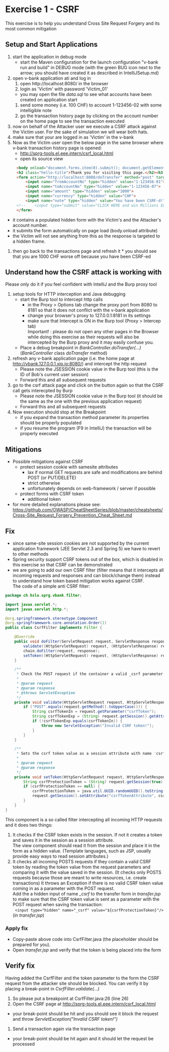 # Exercise 1 - CSRF

This exercise is to help you understand Cross Site Request Forgery and its most common mitigation

## Setup and Start Applications

1. start the application in debug mode
   * start the Maven configuration for the launch configuration "v-bank run and build" in DEBUG mode (with the green BUG icon next to the arrow;
   you should have created it as described in IntelliJSetup.md)
1. open v-bank application ati and log in 
   1. open http://localhost:8080/ in the browser
   1. login as 'Victim' with password 'Victim_01'
     * you may open the file _data.sql_ to see what accounts have been created on application start
   1. send some money (i.e. 100 CHF) to account 1-123456-02 with some intelligible note  
   1. go the transaction history page by clicking on the account number on the home page to see the transaction executed
1. now on behalf of the Attacker user we execute a CSRF attack against the Victim user. For the sake of simulation we will wear both hats.
  1. make sure that your are logged in as 'Victim' in the v-bank
  1. Now as the Victim user open the below page in the same browser where v-bank transaction history page is opened:
     * http://sprg-tools.el.eee.intern/csrf_local.html
     * open its source view
```html
     <body onload="document.forms.item(0).submit(); document.getElementById('h3').innerText='Your CSRF request has been successfully sent.'">
     <h2 class="hello-title">Thank you for visiting this page.</h2><h3 id="h3"></h3>
     <form action="http://localhost:8080/doTransfer" method="post" target="hiddenFrame" id="csrfTransferForm">
         <input name="fromAccountNo" type="hidden" value="1-123456-01">
         <input name="toAccountNo" type="hidden" value="1-123456-07">
         <input name="amount" type="hidden" value="1000">
         <input name="currency" type="hidden" value="CHF">
         <input name="note" type="hidden" value="You have been CSRF-d!">
     <!--    <input type="submit" value="CLICK HERE and win Millions $$$!" />-->
     </form>
```  
 * it contains a populated hidden form with the Victim's and the Attacker's account number.
 * it submits the form automatically on page load (body.onload attribute)
 * the Victim will not see anything from this as the response is targeted to a hidden frame.
  1. then go back to the transactions page and refresh it 
    * you should see that you are 1000 CHF worse off because you have been CSRF-ed
  
## Understand how the CSRF attack is working with 

Please only do it if you feel confident with IntelliJ and the Burp proxy tool

  1. setup tools for HTTP interception and Java debugging
     * start the Burp tool to intercept http calls
        * in the Proxy > Options tab change the proxy port from 8080 to 8181 so that it does not conflict with the v-bank application
        * change your browser's proxy to 127.0.0.1:8181 in its settings
        * make sure that Intercept is ON in the Burp tool (Proxy > Intercep tab)\
        Important! : please do not open any other pages in the Browser while doing this exercise as their requests will also be intercepted by the Burp proxy and it may easily confuse you. 
     * Place a debug breakpoint in *BankController.doTransfer(...)* (*BankController* class *doTransfer* method)
  1. refresh any v-bank application page (i.e. the home page at http://vbank.127.0.0.1.xip.io:8080/) and intercept the http request 
     * Please note the JSESSION cookie value in the Burp tool (this is the ID of Bob's current user session)
     * Forward this and all subsequent requests
  1. go to the csrf attack page and click on the button again so that the CSRF call gets interecpted by Burp
     * Please note the JSESSION cookie value in the Burp tool (it should be the same as the one with the previous application request)
     * Forward this and all subsequent requests
  1. Now execution should stop at the Breakpoint
     * if you expand the transaction method parameter its properties should be properly populated
     * if you resume the program (F9 in IntelliJ) the transaction will be properly executed
     
## Mitigations
* Possible mitigations against CSRF
  * protect session cookie with samesite attributes 
    * lax if normal GET requests are safe and modifications are behind POST (or PUT/DELETE)
    * strict otherwise
    * unfortunately depends on web-framework / server if possible
  * protect forms with CSRF token
    * additional token 
* for more detailed explanations please see: https://github.com/OWASP/CheatSheetSeries/blob/master/cheatsheets/Cross-Site_Request_Forgery_Prevention_Cheat_Sheet.md

## Fix
* since same-site session cookies are not supported by the current application framework (JEE Servlet 2.3 and Spring 5) we have to revert to other methods
* Spring security support CSRF tokens out of the box, which is disabled in this exercise so that CSRF can be demonstrated
* we are going to add our own CSRF filter (filter means that it intercepts all incoming requests and responses and can block/change them) instead to understand how token based mitigation works against CSRF.\
The code of a simple anti CSRF filter:
```java
package ch.hslu.sprg.vbank.filter;

import javax.servlet.*;
import javax.servlet.http.*;

@org.springframework.stereotype.Component
@org.springframework.core.annotation.Order(1)
public class CsrfFilter implements Filter {

    @Override
    public void doFilter(ServletRequest request, ServletResponse response, FilterChain chain) throws java.io.IOException, ServletException {
        validate((HttpServletRequest) request, (HttpServletResponse) response);
        chain.doFilter(request, response);
        setToken((HttpServletRequest) request, (HttpServletResponse) response);
    }

    /**
     * Check the POST request if the container a valid _csrf parameter as csrf protection token
     *
     * @param request
     * @param response
     * @throws ServletException
     */
    private void validate(HttpServletRequest request, HttpServletResponse response) throws ServletException {
        if ("POST".equals(request.getMethod().toUpperCase())) {
            String csrfTokenIn = request.getParameter("csrfToken");
            String csrfTokenExp = (String) request.getSession().getAttribute("csrfTokenAttribute");
            if (!csrfTokenExp.equals(csrfTokenIn)) {
                throw new ServletException("Invalid CSRF token!");
            }
        }
    }

    /**
     * Sets the csrf token value as a session attribute with name 'csrfProtectionToken'
     *
     * @param request
     * @param response
     */
    private void setToken(HttpServletRequest request, HttpServletResponse response) {
        String csrfProtectionToken = (String) request.getSession(true).getAttribute("csrfTokenAttribute");
        if (csrfProtectionToken == null) {
            csrfProtectionToken = java.util.UUID.randomUUID().toString();
            request.getSession().setAttribute("csrfTokenAttribute", csrfProtectionToken);
        }
    }
}
```  
This component is a so called filter intercepting all incoming HTTP requests and it does two things:
1. It checks if the CSRF token exists in the session. If not it creates a token and saves it in the session as a session attribute.\
The view component should read it from the session and place it in the form as a hidden value. (Template languages, such as JSP, usually provide easy ways to read session attributes.)
1. It checks all incoming POSTS requests if they contain a valid CSRF token by reading the token value from the request parameters and comparing it with the value saved in the session. 
(It checks only POSTS requests becayse those are meant to write resources, i.e. create transactions)
It throws an Exception if there is no valid CSRF token value coming in as a parameter with the POST request.
\
Add the a hidden input of name *_csrf* to the transfer form in *transfer.jsp* to make sure that the CSRF token value is sent as a parameter with the POST request when saving the transaction:\
` <input type="hidden" name="_csrf" value="${csrfProtectionToken}"/>`
\(in _transfer.jsp_)
### Apply fix
* Copy-paste above code into CsrfFilter.java (the placeholder should be prepared for you).
* Open *transfer.jsp* and verify that the token is being placed into the form 

## Verify fix
Having added the CsrfFilter and the token parameter to the form the CSRF request from the attacker site should be blocked.
You can verify it by placing a break-point in *CsrfFilter.validate(...)*
1. So please put a breakpoint at CsrfFilter.java:26 (line 26)
1. Open the CSRF page at http://sprg-tools.el.eee.intern/csrf_local.html
  * your break-point should be hit and you should see it block the request and throw _ServletException("Invalid CSRF token!")_
1. Send a transaction again via the transaction page
  * your break-point should be hit again and it should let the request be processed 